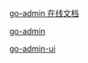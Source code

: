 [go-admin 在线文档](https://wenjianzhang.github.io/go-admin-site)


[go-admin](https://github.com/wenjianzhang/go-admin)


[go-admin-ui](https://github.com/wenjianzhang/go-admin-ui)
